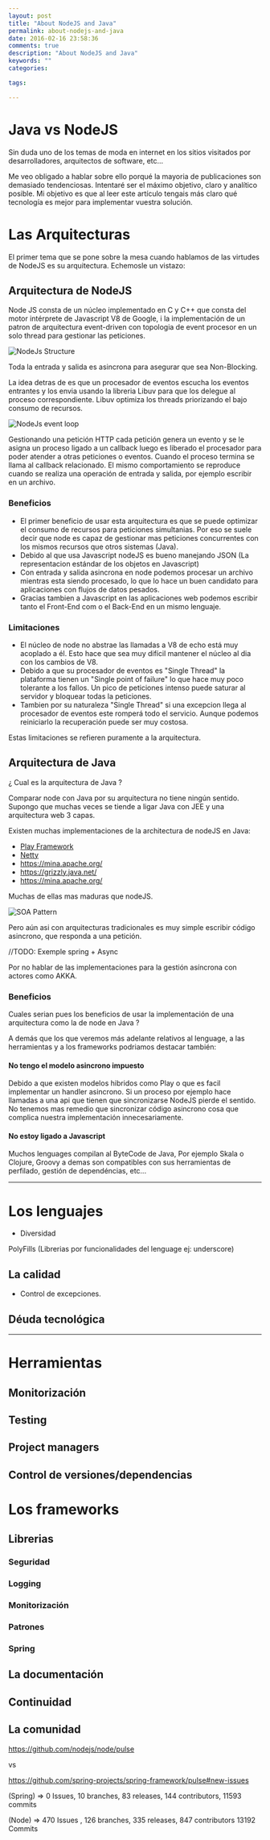 ```yaml
---
layout: post
title: "About NodeJS and Java"
permalink: about-nodejs-and-java
date: 2016-02-16 23:58:36
comments: true
description: "About NodeJS and Java"
keywords: ""
categories:

tags:

---
```


# Java vs NodeJS

Sin duda uno de los temas de moda en internet en los sitios visitados por desarrolladores, arquitectos de software, etc...

Me veo obligado a hablar sobre ello porqué la mayoria de publicaciones son demasiado tendenciosas. Intentaré ser el máximo objetivo, claro y analítico posible. Mi objetivo es que al leer este artículo tengais más claro qué tecnología es mejor para implementar vuestra solución.

# Las Arquitecturas

El primer tema que se pone sobre la mesa cuando hablamos de las virtudes de NodeJS es su arquitectura. Echemosle un vistazo:

## Arquitectura de NodeJS
Node JS consta de un núcleo implementado en C y C++ que consta del motor intérprete de Javascript V8 de Google, i la implementación de un patron de arquitectura event-driven con topologia de event procesor en un solo thread para gestionar las peticiones.

![NodeJs Structure][nodejs_internal_structure_image]

Toda la entrada y salida es asincrona para asegurar que sea Non-Blocking.

La idea detras de  es que un procesador de eventos escucha los eventos entrantes y los envia usando la libreria Libuv para que los delegue al proceso correspondiente. Libuv optimiza los threads priorizando el bajo consumo de recursos.

![NodeJs event loop][nodejs_event_loop_image]

Gestionando una petición HTTP cada petición genera un evento y se le asigna un proceso ligado a un callback luego es liberado el procesador para poder atender a otras peticiones o eventos. Cuando el proceso  termina se llama al callback relacionado.
El mismo comportamiento se reproduce cuando se realiza una operación de entrada y salida, por ejemplo escribir en un archivo.

### Beneficios

* El primer beneficio de usar esta arquitectura es que se puede optimizar el consumo de recursos para peticiones simultanias. Por eso se suele decir que node es capaz de gestionar mas peticiones concurrentes con los mismos recursos que otros sistemas (Java).
* Debido al que usa Javascript nodeJS es bueno manejando JSON (La representacion estándar de los objetos en Javascript)
* Con entrada y salida asincrona en node podemos procesar un archivo mientras esta siendo procesado, lo que lo hace un buen candidato para aplicaciones con flujos de datos pesados.
* Gracias tambien a Javascript en las aplicaciones web podemos escribir tanto el Front-End com o el Back-End en un mismo lenguaje.


### Limitaciones

* El núcleo de node no abstrae las llamadas a V8 de echo está muy acoplado a él. Esto hace que sea muy difícil mantener el núcleo al dia con los cambios de V8.
* Debido a que su procesador de eventos es "Single Thread" la plataforma tienen un "Single point of failure" lo que hace muy poco tolerante a los fallos. Un pico de peticiones intenso puede saturar al servidor y bloquear todas la peticiones.
* Tambien por su naturaleza "Single Thread" si una excepcion llega al procesador de eventos este romperá todo el servicio. Aunque podemos reiniciarlo la recuperación puede ser muy costosa.

Estas limitaciones se refieren puramente a la arquitectura.

## Arquitectura de Java

¿ Cual es la arquitectura de Java ?

Comparar node con Java por su arquitectura no tiene ningún sentido. Supongo que muchas veces se tiende a ligar Java con JEE y una arquitectura web 3 capas.

Existen muchas implementaciones de la architectura de nodeJS en Java:

* [Play Framework](https://www.playframework.com/)
* [Netty](http://netty.io/)
* https://mina.apache.org/
* https://grizzly.java.net/
* https://mina.apache.org/

Muchas de ellas mas maduras que nodeJS.

![SOA Pattern][soapattern_event_procesor_image]

Pero aún asi con arquitecturas tradicionales es muy simple escribir código asincrono, que responda a una petición.

//TODO: Exemple spring + Async

Por no hablar de las implementaciones para la gestión asíncrona con actores como AKKA.

### Beneficios
Cuales serian pues los beneficios de usar la implementación de una arquitectura como la de node en Java ?

A demás que los que veremos más adelante relativos al lenguage, a las herramientas y a los frameworks podriamos destacar también:

#### No tengo el modelo asincrono impuesto
Debido a que existen modelos hibridos como Play o que es facil implementar un handler asincrono.
Si un proceso por ejemplo hace llamadas a una api que tienen que sincronizarse NodeJS pierde el sentido. No tenemos mas remedio que sincronizar código asincrono cosa que complica nuestra implementación innecesariamente.

#### No estoy ligado a Javascript
Muchos lenguages compilan al ByteCode de Java, Por ejemplo Skala o Clojure, Groovy a demas son compatibles con sus herramientas de perfilado, gestión de dependéncias, etc...




---

# Los lenguajes

* Diversidad

PolyFills (Librerias por funcionalidades del lenguage ej: underscore)

## La calidad

* Control de excepciones.

## Déuda tecnológica

---

# Herramientas

## Monitorización

## Testing

## Project managers

## Control de versiones/dependencias


# Los frameworks

## Librerias
### Seguridad
### Logging
### Monitorización
### Patrones

### Spring

## La documentación

## Continuidad

## La comunidad

https://github.com/nodejs/node/pulse

vs

https://github.com/spring-projects/spring-framework/pulse#new-issues

(Spring) => 0 Issues, 10 branches, 83 releases, 144 contributors, 11593 commits

(Node) => 470 Issues , 126 branches, 335 releases, 847 contributors  13192 Commits





[nodejs_internal_structure_image]: /assets/images/nodevsjava/node_internal_structure.png
[nodejs_event_loop_image]: /assets/images/nodevsjava/nodejs_event_loop.png
[soapattern_event_procesor_image]: /assets/images/nodevsjava/soapattern_event_processor.png